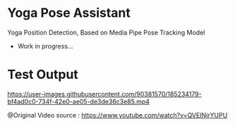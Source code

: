 # Yoga Pose Assistant
Yoga Position Detection, Based on Media Pipe Pose Tracking Model

* Work in progress...

# Test Output
https://user-images.githubusercontent.com/90381570/185234179-bf4ad0c0-734f-42e0-ae05-de3de36c3e85.mp4


@Original Video source : https://www.youtube.com/watch?v=QVEINjrYUPU
